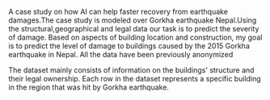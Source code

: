 A case study on how AI can help faster recovery from earthquake damages.The case study is modeled over Gorkha earthquake Nepal.Using the structural,geographical and legal data our task is to predict the severity of damage.
Based on aspects of building location and construction, my goal is to predict the level of damage to buildings caused by the 2015 Gorkha earthquake in Nepal. All the data have been previously anonymized 

The dataset mainly consists of information on the buildings' structure and their legal ownership. Each row in the dataset represents a specific building in the region that was hit by Gorkha earthquake.

